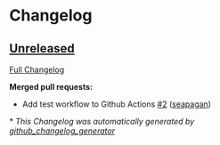 # Changelog

## [Unreleased](https://github.com/seapagan/simple-toml-settings/tree/HEAD)

[Full Changelog](https://github.com/seapagan/simple-toml-settings/compare/a933cab1f2bc83ff8934211fe379dc40caae5290...HEAD)

**Merged pull requests:**

- Add test workflow to Github Actions [\#2](https://github.com/seapagan/simple-toml-settings/pull/2) ([seapagan](https://github.com/seapagan))

\* *This Changelog was automatically generated by [github_changelog_generator](https://github.com/github-changelog-generator/github-changelog-generator)*
